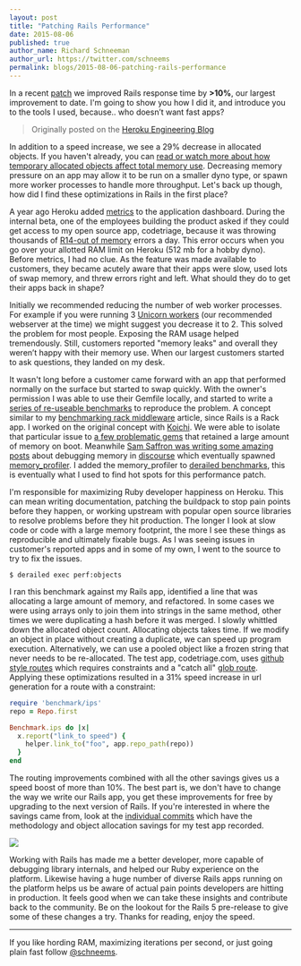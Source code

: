 ```yaml
---
layout: post
title: "Patching Rails Performance"
date: 2015-08-06
published: true
author_name: Richard Schneeman
author_url: https://twitter.com/schneems
permalink: blogs/2015-08-06-patching-rails-performance
---
```


In a recent [patch](https://github.com/rails/rails/pull/21057) we improved Rails response time by **>10%**, our largest improvement to date. I'm going to show you how I did it, and introduce you to the tools I used, because.. who doesn’t want fast apps?

> Originally posted on the [Heroku Engineering Blog](https://engineering.heroku.com/blogs/2015-08-06-patching-rails-performance/)

In addition to a speed increase, we see a 29% decrease in allocated objects. If you haven't already, you can [read or watch more about how temporary allocated objects affect total memory use](https://www.schneems.com/2015/05/11/how-ruby-uses-memory.html). Decreasing memory pressure on an app may allow it to be run on a smaller dyno type, or spawn more worker processes to handle more throughput. Let's back up though, how did I find these optimizations in Rails in the first place?

<!--more-->

A year ago Heroku added [metrics](https://devcenter.heroku.com/articles/metrics) to the application dashboard. During the internal beta, one of the employees building the product asked if they could get access to my open source app, codetriage, because it was throwing thousands of [R14-out of memory](https://devcenter.heroku.com/articles/error-codes#r14-memory-quota-exceeded) errors a day. This error occurs when you go over your allotted RAM limit on Heroku (512 mb for a hobby dyno). Before metrics, I had no clue. As the feature was made available to customers,  they became  acutely aware that their apps were slow, used lots of swap memory, and threw errors right and left. What should they do to get their apps back in shape?

Initially we recommended reducing the number of web worker processes. For example if you were running 3 [Unicorn workers](https://devcenter.heroku.com/articles/rails-unicorn) (our recommended webserver at the time) we might suggest you decrease it to 2. This solved the problem for most people. Exposing the RAM usage helped tremendously. Still, customers reported "memory leaks" and overall they weren’t happy with their memory use. When our largest customers started to ask questions, they landed on my desk.

It wasn't long before a customer came forward with an app that performed normally on the surface but started to swap quickly. With the owner's permission I was able to use their Gemfile locally, and started to write a [series of re-useable benchmarks](https://github.com/schneems/derailed_benchmarks) to reproduce the problem. A concept similar to my [benchmarking rack middleware](https://engineering.heroku.com/blogs/2014-11-03-benchmarking-rack-middleware/) article, since Rails is a Rack app. I worked on the original concept with [Koichi](https://github.com/ko1). We were able to isolate that particular issue to [a few problematic gems](https://www.schneems.com/2014/11/07/i-ram-what-i-ram.html) that retained a large amount of memory on boot. Meanwhile [Sam Saffron was writing some amazing posts](https://samsaffron.com/) about debugging memory in [discourse](https://www.discourse.org) which eventually spawned [memory_profiler](https://rubygems.org/gems/memory_profiler). I added the memory_profiler to [derailed benchmarks](https://github.com/schneems/derailed_benchmarks#dissecting-a-memory-leak), this is eventually what I used to find hot spots for this performance patch.

I'm responsible for maximizing Ruby developer happiness on Heroku. This can mean writing documentation, patching the buildpack to stop pain points before they happen, or working upstream with popular open source libraries to resolve problems before they hit production. The longer I look at slow code or code with a large memory footprint, the more I see these things as reproducible and ultimately fixable bugs. As I was seeing issues in customer's reported apps and in some of my own, I went to the source to try to fix the issues.

```
$ derailed exec perf:objects
```

I ran this benchmark against my Rails app, identified a line that was allocating a large amount of memory, and refactored. In some cases we were using arrays only to join them into strings in the same method, other times we were duplicating a hash before it was merged. I slowly whittled down the allocated object count. Allocating objects takes time. If we modify an object in place without creating a duplicate, we can speed up program execution. Alternatively, we can use a pooled object like a frozen string that never needs to be re-allocated. The test app, codetriage.com, uses [github style routes](https://github.com/codetriage/codetriage/blob/630149788431e629e3b8a261c3cb9a8e1e11da5a/config/routes.rb#L34-L45) which requires constraints and a "catch all" [glob route](https://guides.rubyonrails.org/routing.html#route-globbing-and-wildcard-segments). Applying these optimizations resulted in a 31% speed increase in url generation for a route with a constraint:


```ruby
require 'benchmark/ips'
repo = Repo.first

Benchmark.ips do |x|
  x.report("link_to speed") {
    helper.link_to("foo", app.repo_path(repo))
  }
end
```

The routing improvements combined with all the other savings gives us a speed boost of more than 10%. The best part is, we don't have to change the way we write our Rails app, you get these improvements for free by upgrading to the next version of Rails. If you're interested in where the savings came from, look at the [individual commits](https://github.com/rails/rails/pull/21057/commits) which have the methodology and object allocation savings for my test app recorded.

![](https://www.dropbox.com/s/mdjtq0miucbby8f/Screenshot%202015-08-03%2011.38.33.png?dl=1)

Working with Rails has made me a better developer, more capable of debugging library internals, and helped our Ruby experience on the platform. Likewise having a huge number of diverse Rails apps running on the platform helps us be aware of actual pain points developers are hitting in production. It feels good when we can take these insights and contribute back to the community. Be on the lookout for the Rails 5 pre-release to give some of these changes a try. Thanks for reading, enjoy the speed.

---
If you like hording RAM, maximizing iterations per second, or just going plain fast follow [@schneems](https://twitter.com/schneems).


